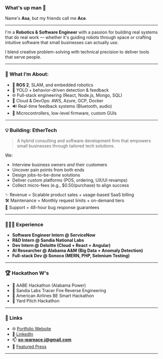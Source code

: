 ### What's up man 👋  
Name's **Asa**, but my friends call me **Ace**.

---

I'm a **Robotics & Software Engineer** with a passion for building real systems that do real work — whether it's guiding robots through space or crafting intuitive software that small businesses can actually *use*.  

I blend creative problem-solving with technical precision to deliver tools that serve people.

---

### 🧠 What I’m About:
- 🤖 **ROS 2**, SLAM, and embedded robotics
- 🎯 YOLO + behavior-driven detection & feedback
- 🌐 Full-stack engineering (React, Node.js, Mongo, SQL)
- 🧩 Cloud & DevOps: AWS, Azure, GCP, Docker
- 🔊 Real-time feedback systems (Bluetooth, audio)
- 🧵 Microcontrollers, low-level firmware, custom GUIs

---

### 💡 Building: **EtherTech**
> A hybrid consulting and software development firm that empowers small businesses through tailored tech solutions.

We:
- Interview business owners *and* their customers
- Uncover pain points from both ends
- Design jobs-to-be-done solutions
- Deliver custom platforms (POS, ordering, UX/UI revamps)
- Collect micro-fees (e.g., $0.50/purchase) to align success

✨ Revenue = Scalable product sales + usage-based SaaS billing  
🛠️ Maintenance = Monthly request limits + on-demand tiers  
🧰 Support = 48-hour bug response guarantees  

---

### 👨🏾‍💻 Experience
- **Software Engineer Intern @ ServiceNow**
- **R&D Intern @ Sandia National Labs**
- **Dev Intern @ Deloitte (Cloud + React + Angular)**
- **AI Researcher @ Alabama A&M (Big Data + Anomaly Detection)**
- **Full-stack Dev @ Sonoco (MERN, PHP, Selenium Testing)**

---

### 🏆 Hackathon W's
- 🥇 AABE Hackathon (Alabama Power)
- 🥇 Sandia Labs Tracer Fire Reverse Engineering
- 🥈 American Airlines BE Smart Hackathon
- 🥈 Yard Pitch Hackathon

---

### 🔗 Links
- 🌐 [Portfolio Website](https://asarogers.github.io/Portfolio/)
- 💼 [LinkedIn](https://www.linkedin.com/in/asa-ace-rogers-4476531b7/)
- 📫 **so-wareace.j@gmail.com**
- 🧠 [Featured Press](https://www.aamu.edu/about/inside-aamu/news/aamu-students-earn-first-place-in-hackathon.html)

---

<!--
**asarogers/asarogers** is a ✨ special ✨ repo because its `README.md` shows up on your GitHub profile.

This is the control room of Ace’s engineering journey — from robots to real-world solutions.  
Check out my pinned projects to see what I’m working on next.
-->
